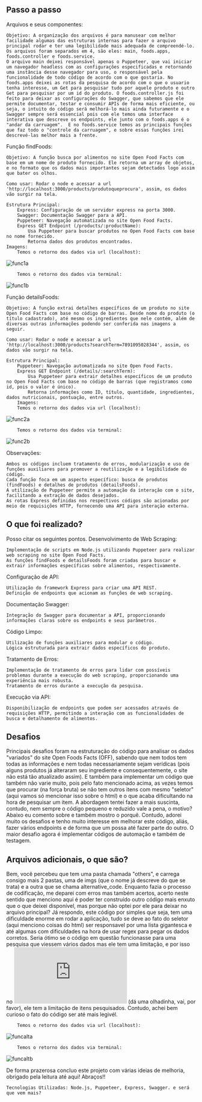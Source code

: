 ## Passo a passo

Arquivos e seus componentes:

    Objetivo: A organização dos arquivos é para manusear com melhor facilidade algumas das estruturas internas para fazer o arquivo principal rodar e ter uma legibilidade mais adequada de compreendé-lo. Os arquivos foram separados em 4, são eles: main, foods.apps, foods.controller e foods.service. 
    O arquivo main deixei responsável apenas o Puppeteer, que vai iniciar um navegador headless com as configurações especificadas e retornando uma instância desse navegador para uso, o responsável pela funcionalidade de todo código de acordo com o que gostaria. No foods.apps deixei as rotas da pesquisa de acordo com o que o usuario tenha interesse, um Get para pesquisar tudo por aquele produto e outro Get para pesquisar por um id do produto. O foods.controller.js foi feito para deixar as configurações do Swagger, que sabemos que ele permite documentar, testar e consumir APIs de forma mais eficiente, ou seja, o intuito do código será melhorá-lo mais ainda futuramente e o Swagger sempre será essencial pois com ele temos uma interface interativa que descreve os endpoints, ele junto com o foods.apps é o "andar da carruagem".  E no foods.service temos as principais funções que faz todo o "controle da carruagem", e sobre essas funções irei descrevé-las melhor mais a frente.
    

Função findFoods:

    Objetivo: A função busca por alimentos no site Open Food Facts com base em um nome de produto fornecido. Ele retorna um array de objetos, e no formato que os dados mais importantes sejam detectados logo assim que bater os olhos.

    Como usar: Rodar o node e acessar a url 'http://localhost:3000/products/produtoqueprocura', assim, os dados vão surgir na tela.

    Estrutura Principal:
        Express: Configuração de um servidor express na porta 3000.
        Swagger: Documentação Swagger para a API.
        Puppeteer: Navegação automatizada no site Open Food Facts.
        Express GET Endpoint (/products/:productName):
            Usa Puppeteer para buscar produtos no Open Food Facts com base no nome fornecido.
            Retorna dados dos produtos encontrados.
    Imagens:
        Temos o retorno dos dados via url (localhost): 
  ![func1a](https://github.com/Ell-neto/open-food-facts/blob/master/src/findfoods/others/imgs/primeiro_leite.png)
  
        Temos o retorno dos dados via terminal:
  ![func1b](https://github.com/Ell-neto/open-food-facts/blob/master/src/findfoods/others/imgs/primeiro_leiteb.png)


Função detailsFoods:

    Objetivo: A função extrai detalhes específicos de um produto no site Open Food Facts com base no código de barras. Desde nome do produto (o título cadastrado), até mesmo os ingredientes que nele contém, além de diversas outras informações podendo ser conferida nas imagens a seguir.

    Como usar: Rodar o node e acessar a url 'http://localhost:3000/products?searchTerm=7891095028344', assim, os dados vão surgir na tela.

    Estrutura Principal:
        Puppeteer: Navegação automatizada no site Open Food Facts.
        Express GET Endpoint (/details/:searchTerm):
            Usa Puppeteer para extrair detalhes específicos de um produto no Open Food Facts com base no código de barras (que registramos como id, pois o valor é único).
            Retorna informações como ID, título, quantidade, ingredientes, dados nutricionais, pontuação, entre outros.
        Imagens:
        Temos o retorno dos dados via url (localhost): 
  ![func2a](https://github.com/Ell-neto/open-food-facts/blob/master/src/findfoods/others/imgs/segundo_aveia.png)
  
        Temos o retorno dos dados via terminal:
  ![func2b](https://github.com/Ell-neto/open-food-facts/blob/master/src/findfoods/others/imgs/segundo_aveiab.png)


Observações:

    Ambos os códigos incluem tratamento de erros, modularização e uso de funções auxiliares para promover a reutilização e a legibilidade do código.
    Cada função foca em um aspecto específico: busca de produtos (findFoods) e detalhes de produtos (detailsFoods). 
    A utilização de Puppeteer permite a automação da interação com o site, facilitando a extração de dados desejados.
    As rotas Express definidas nos respectivos códigos são acionadas por meio de requisições HTTP, fornecendo uma API para interação externa.


## O que foi realizado?

Posso citar os seguintes pontos.
Desenvolvimento de Web Scraping:

    Implementação de scripts em Node.js utilizando Puppeteer para realizar web scraping no site Open Food Facts.
    As funções findFoods e detailsFoods foram criadas para buscar e extrair informações específicas sobre alimentos, respectivamente.

Configuração de API:

    Utilização do framework Express para criar uma API REST.
    Definição de endpoints que acionam as funções de web scraping.

Documentação Swagger:

    Integração do Swagger para documentar a API, proporcionando informações claras sobre os endpoints e seus parâmetros.

Código Limpo:

    Utilização de funções auxiliares para modular o código.
    Lógica estruturada para extrair dados específicos do produto.

Tratamento de Erros:

    Implementação de tratamento de erros para lidar com possíveis problemas durante a execução do web scraping, proporcionando uma experiência mais robusta.
    Tratamento de erros durante a execução da pesquisa.

Execução via API:

    Disponibilização de endpoints que podem ser acessados através de requisições HTTP, permitindo a interação com as funcionalidades de busca e detalhamento de alimentos.

## Desafios

Principais desafios foram na estruturação do código para analisar os dados "variados" do site Open Foods Facts (OFF), sabendo que nem todos tem todas as informações e nem todas necessariamente sejam verídicas (pois alguns produtos já alteraram seu ingrediente e consequentemente, o site não está tão atualizado assim).
E também para implementar um código que também não varie muito, pois pelo fato mencionado acima, as vezes temos que procurar (na força bruta) se não tem outros itens com mesmo "seletor" (aqui vamos só mencionar isso sobre o html) e o que acaba dificultando na hora de pesquisar um item.
A abordagem tentei fazer a mais suscinta, contudo, nem sempre o código pequeno e reduzido vale a pena, o motivo? Abaixo eu comento sobre e também mostro o porquê.
Contudo, adorei muito os desafios e tenho muito interesse em melhorar este código, aliás, fazer vários endpoints e de forma que um possa até fazer parte do outro.
O maior desafio agora é implementar códigos de automação e também de testagem.

## Arquivos adicionais, o que são?

Bem, você percebeu que tem uma pasta chamada "others", e carrega consigo mais 2 pastas, uma de imgs (que o nome já descreve do que se trata) e a outra que se chama alternative_code.
Enquanto fazia o processo de codificação, me deparei com erros mas também acertos, acerto neste sentido que menciono aqui é poder ter construído outro código mais enxuto que o que deixei disponível, mas porque não optei por ele para deixar no arquivo principal?
Já respondo, este código por simples que seja, tem uma dificuldade enorme em rodar a aplicação, tudo se deve ao fato do seletor (aqui menciono coisas do html) ser responsavel por uma lista gigantesca e até algumas com dificuldades na hora de usar regex para pegar os dados corretos.
Seria ótimo se o código em questão funcionasse para uma pesquisa que viessem vários dados mas ele tem uma limitação, e por isso no ![código](https://github.com/Ell-neto/open-food-facts/blob/master/src/findfoods/others/alternative-code/alternative_findfoods.js) (dá uma olhadinha, vai, por favor), ele tem a limitação de itens pesquisados.
Contudo, achei bem curioso o fato do código ser até mais legivél. 

        Temos o retorno dos dados via url (localhost): 
  ![funcalta](https://github.com/Ell-neto/open-food-facts/blob/master/src/findfoods/others/imgs/alternative_1a.png)
  
        Temos o retorno dos dados via terminal:
  ![funcaltb](https://github.com/Ell-neto/open-food-facts/blob/master/src/findfoods/others/imgs/alternativa_1b.png)

De forma prazerosa concluo este projeto com várias ideias de melhoria, obrigado pela leitura até aqui! Abraços!!   

    Tecnologias Utilizadas: Node.js, Puppeteer, Express, Swagger. e será que vem mais?
